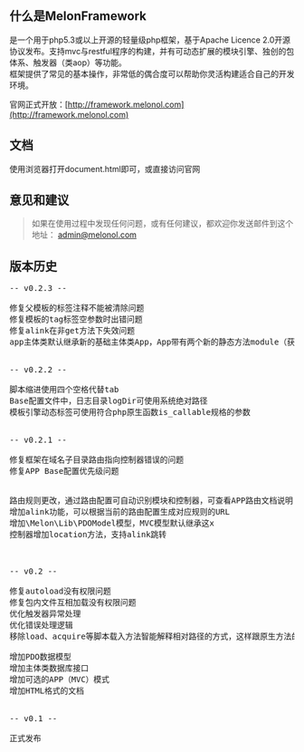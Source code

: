 什么是MelonFramework
-------------
是一个用于php5.3或以上开源的轻量级php框架，基于Apache Licence 2.0开源协议发布。支持mvc与restful程序的构建，并有可动态扩展的模块引擎、独创的包体系、触发器（类aop）等功能。<br />
框架提供了常见的基本操作，非常低的偶合度可以帮助你灵活构建适合自己的开发环境。<br />

官网正式开放：[http://framework.melonol.com](http://framework.melonol.com)

文档
-------------
使用浏览器打开document.html即可，或直接访问官网

意见和建议
-------------
>如果在使用过程中发现任何问题，或有任何建议，都欢迎你发送邮件到这个地址： admin@melonol.com




版本历史
-------------
<pre>
-- v0.2.3 --

修复父模板的标签注释不能被清除问题
修复模板的tag标签空参数时出错问题
修复alink在非get方法下失效问题
app主体类默认继承新的基础主体类App，App带有两个新的静态方法module（获得模块对象实例）和lang（获得模块语言包实例）


-- v0.2.2 --

脚本缩进使用四个空格代替tab
Base配置文件中，日志目录logDir可使用系统绝对路径
模板引擎动态标签可使用符合php原生函数is_callable规格的参数


-- v0.2.1 --

修复框架在域名子目录路由指向控制器错误的问题
修复APP Base配置优先级问题


路由规则更改，通过路由配置可自动识别模块和控制器，可查看APP路由文档说明
增加alink功能，可以根据当前的路由配置生成对应规则的URL
增加\Melon\Lib\PDOModel模型，MVC模型默认继承这x
控制器增加location方法，支持alink跳转



-- v0.2 --

修复autoload没有权限问题
修复包内文件互相加载没有权限问题
优化触发器异常处理
优化错误处理逻辑
移除load、acquire等脚本载入方法智能解释相对路径的方式，这样跟原生方法的一致性相符

增加PDO数据模型
增加主体类数据库接口
增加可选的APP（MVC）模式
增加HTML格式的文档


-- v0.1 --

正式发布
</pre>